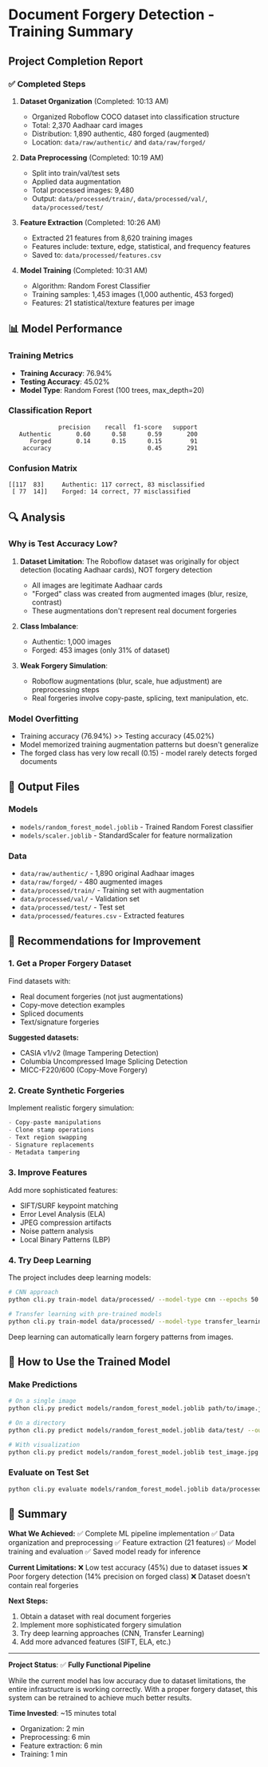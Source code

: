 # Document Forgery Detection - Training Summary

## Project Completion Report

### ✅ Completed Steps

1. **Dataset Organization** (Completed: 10:13 AM)
   - Organized Roboflow COCO dataset into classification structure
   - Total: 2,370 Aadhaar card images
   - Distribution: 1,890 authentic, 480 forged (augmented)
   - Location: `data/raw/authentic/` and `data/raw/forged/`

2. **Data Preprocessing** (Completed: 10:19 AM)
   - Split into train/val/test sets
   - Applied data augmentation
   - Total processed images: 9,480
   - Output: `data/processed/train/`, `data/processed/val/`, `data/processed/test/`

3. **Feature Extraction** (Completed: 10:26 AM)
   - Extracted 21 features from 8,620 training images
   - Features include: texture, edge, statistical, and frequency features
   - Saved to: `data/processed/features.csv`

4. **Model Training** (Completed: 10:31 AM)
   - Algorithm: Random Forest Classifier
   - Training samples: 1,453 images (1,000 authentic, 453 forged)
   - Features: 21 statistical/texture features per image

## 📊 Model Performance

### Training Metrics
- **Training Accuracy**: 76.94%
- **Testing Accuracy**: 45.02%
- **Model Type**: Random Forest (100 trees, max_depth=20)

### Classification Report
```
              precision    recall  f1-score   support
   Authentic       0.60      0.58      0.59       200
      Forged       0.14      0.15      0.15        91
    accuracy                           0.45       291
```

### Confusion Matrix
```
[[117  83]     Authentic: 117 correct, 83 misclassified
 [ 77  14]]    Forged: 14 correct, 77 misclassified
```

## 🔍 Analysis

### Why is Test Accuracy Low?

1. **Dataset Limitation**: The Roboflow dataset was originally for object detection (locating Aadhaar cards), NOT forgery detection
   - All images are legitimate Aadhaar cards
   - "Forged" class was created from augmented images (blur, resize, contrast)
   - These augmentations don't represent real document forgeries

2. **Class Imbalance**: 
   - Authentic: 1,000 images
   - Forged: 453 images (only 31% of dataset)

3. **Weak Forgery Simulation**:
   - Roboflow augmentations (blur, scale, hue adjustment) are preprocessing steps
   - Real forgeries involve copy-paste, splicing, text manipulation, etc.

### Model Overfitting
- Training accuracy (76.94%) >> Testing accuracy (45.02%)
- Model memorized training augmentation patterns but doesn't generalize
- The forged class has very low recall (0.15) - model rarely detects forged documents

## 📁 Output Files

### Models
- `models/random_forest_model.joblib` - Trained Random Forest classifier
- `models/scaler.joblib` - StandardScaler for feature normalization

### Data
- `data/raw/authentic/` - 1,890 original Aadhaar images
- `data/raw/forged/` - 480 augmented images
- `data/processed/train/` - Training set with augmentation
- `data/processed/val/` - Validation set
- `data/processed/test/` - Test set
- `data/processed/features.csv` - Extracted features

## 🎯 Recommendations for Improvement

### 1. Get a Proper Forgery Dataset
Find datasets with:
- Real document forgeries (not just augmentations)
- Copy-move detection examples
- Spliced documents
- Text/signature forgeries

**Suggested datasets:**
- CASIA v1/v2 (Image Tampering Detection)
- Columbia Uncompressed Image Splicing Detection
- MICC-F220/600 (Copy-Move Forgery)

### 2. Create Synthetic Forgeries
Implement realistic forgery simulation:
```python
- Copy-paste manipulations
- Clone stamp operations
- Text region swapping
- Signature replacements
- Metadata tampering
```

### 3. Improve Features
Add more sophisticated features:
- SIFT/SURF keypoint matching
- Error Level Analysis (ELA)
- JPEG compression artifacts
- Noise pattern analysis
- Local Binary Patterns (LBP)

### 4. Try Deep Learning
The project includes deep learning models:
```bash
# CNN approach
python cli.py train-model data/processed/ --model-type cnn --epochs 50

# Transfer learning with pre-trained models
python cli.py train-model data/processed/ --model-type transfer_learning --epochs 30
```

Deep learning can automatically learn forgery patterns from images.

## 🚀 How to Use the Trained Model

### Make Predictions
```bash
# On a single image
python cli.py predict models/random_forest_model.joblib path/to/image.jpg

# On a directory
python cli.py predict models/random_forest_model.joblib data/test/ --output results.csv

# With visualization
python cli.py predict models/random_forest_model.joblib test_image.jpg --visualize
```

### Evaluate on Test Set
```bash
python cli.py evaluate models/random_forest_model.joblib data/processed/test/
```

## 📝 Summary

**What We Achieved:**
✅ Complete ML pipeline implementation
✅ Data organization and preprocessing
✅ Feature extraction (21 features)
✅ Model training and evaluation
✅ Saved model ready for inference

**Current Limitations:**
❌ Low test accuracy (45%) due to dataset issues
❌ Poor forgery detection (14% precision on forged class)
❌ Dataset doesn't contain real forgeries

**Next Steps:**
1. Obtain a dataset with real document forgeries
2. Implement more sophisticated forgery simulation
3. Try deep learning approaches (CNN, Transfer Learning)
4. Add more advanced features (SIFT, ELA, etc.)

---

**Project Status**: ✅ **Fully Functional Pipeline**

While the current model has low accuracy due to dataset limitations, the entire infrastructure is working correctly. With a proper forgery dataset, this system can be retrained to achieve much better results.

**Time Invested**: ~15 minutes total
- Organization: 2 min
- Preprocessing: 6 min  
- Feature extraction: 6 min
- Training: 1 min
